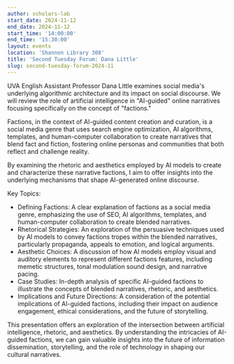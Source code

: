 ```yaml
---
author: scholars-lab
start_date: 2024-11-12
end_date: 2024-11-12
start_time: '14:00:00'
end_time: '15:30:00'
layout: events
location: 'Shannon Library 308'
title: 'Second Tuesday Forum: Dana Little'
slug: second-tuesday-forum-2024-11
---
```


UVA English Assistant Professor Dana Little examines social media's underlying algorithmic architecture and its impact on social discourse. We will review the role of artificial intelligence in "AI-guided" online narratives focusing specifically on the concept of "factions."

Factions, in the context of AI-guided content creation and curation, is a social media genre that uses search engine optimization, AI algorithms, templates, and human-computer collaboration to create narratives that blend fact and fiction, fostering online personas and communities that both reflect and challenge reality.

By examining the rhetoric and aesthetics employed by AI models to create and characterize these narrative factions, I aim to offer insights into the underlying mechanisms that shape AI-generated online discourse.

Key Topics:

* Defining Factions: A clear explanation of factions as a social media genre, emphasizing the use of SEO, AI algorithms, templates, and human-computer collaboration to create blended narratives.
* Rhetorical Strategies: An exploration of the persuasive techniques used by AI models to convey factions tropes within the blended narratives, particularly propaganda, appeals to emotion, and logical arguments.
* Aesthetic Choices: A discussion of how AI models employ visual and auditory elements to represent different factions features, including memetic structures, tonal modulation sound design, and narrative pacing.
* Case Studies: In-depth analysis of specific AI-guided factions to illustrate the concepts of blended narratives, rhetoric, and aesthetics.
* Implications and Future Directions: A consideration of the potential implications of AI-guided factions, including their impact on audience engagement, ethical considerations, and the future of storytelling.

This presentation offers an exploration of the intersection between artificial intelligence, rhetoric, and aesthetics. By understanding the intricacies of AI-guided factions, we can gain valuable insights into the future of information dissemination, storytelling, and the role of technology in shaping our cultural narratives.
